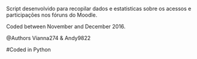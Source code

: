 Script desenvolvido para recopilar dados e estatisticas sobre os acessos e participações nos fóruns do Moodle.

Coded between November and December 2016.

@Authors Vianna274 & Andy9822

#Coded in Python
